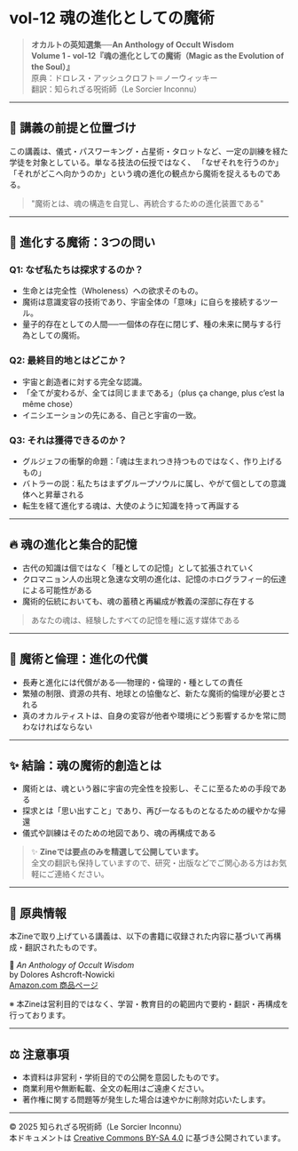 # vol-12 魂の進化としての魔術

> **オカルトの英知選集──An Anthology of Occult Wisdom**  
> **Volume 1 - vol-12『魂の進化としての魔術（Magic as the Evolution of the Soul）』**  
> 原典：ドロレス・アッシュクロフト＝ノーウィッキー  
> 翻訳：知られざる呪術師（Le Sorcier Inconnu）

---

## 🌌 講義の前提と位置づけ

この講義は、儀式・パスワーキング・占星術・タロットなど、一定の訓練を経た学徒を対象としている。単なる技法の伝授ではなく、
「なぜそれを行うのか」「それがどこへ向かうのか」という魂の進化の観点から魔術を捉えるものである。

> "魔術とは、魂の構造を自覚し、再統合するための進化装置である"

---

## 🧭 進化する魔術：3つの問い

### Q1: なぜ私たちは探求するのか？
- 生命とは完全性（Wholeness）への欲求そのもの。
- 魔術は意識変容の技術であり、宇宙全体の「意味」に自らを接続するツール。
- 量子的存在としての人間──一個体の存在に閉じず、種の未来に関与する行為としての魔術。

### Q2: 最終目的地とはどこか？
- 宇宙と創造者に対する完全な認識。
- 「全てが変わるが、全ては同じままである」（plus ça change, plus c’est la même chose）
- イニシエーションの先にある、自己と宇宙の一致。

### Q3: それは獲得できるのか？
- グルジェフの衝撃的命題：「魂は生まれつき持つものではなく、作り上げるもの」
- バトラーの説：私たちはまずグループソウルに属し、やがて個としての意識体へと昇華される
- 転生を経て進化する魂は、大使のように知識を持って再誕する

---

## 🔥 魂の進化と集合的記憶

- 古代の知識は個ではなく「種としての記憶」として拡張されていく
- クロマニョン人の出現と急速な文明の進化は、記憶のホログラフィー的伝達による可能性がある
- 魔術的伝統においても、魂の蓄積と再編成が教義の深部に存在する

> あなたの魂は、経験したすべての記憶を種に返す媒体である

---

## 🔄 魔術と倫理：進化の代償

- 長寿と進化には代償がある──物理的・倫理的・種としての責任
- 繁殖の制限、資源の共有、地球との協働など、新たな魔術的倫理が必要とされる
- 真のオカルティストは、自身の変容が他者や環境にどう影響するかを常に問わなければならない

---

## ✨ 結論：魂の魔術的創造とは

- 魔術とは、魂という器に宇宙の完全性を投影し、そこに至るための手段である
- 探求とは「思い出すこと」であり、再び一なるものとなるための緩やかな帰還
- 儀式や訓練はそのための地図であり、魂の再構成である

> ✨ **Zineでは要点のみを精選して公開しています。**  
> 全文の翻訳も保持していますので、研究・出版などでご関心ある方はお気軽にご連絡ください。

---

## 📘 原典情報

本Zineで取り上げている講義は、以下の書籍に収録された内容に基づいて再構成・翻訳されたものです。

📖 *An Anthology of Occult Wisdom*  
by Dolores Ashcroft-Nowicki  
[Amazon.com 商品ページ](https://www.amazon.com/Anthology-Occult-Wisdom-Dolores-Ashcroft-Nowicki/dp/0967752345)

※ 本Zineは営利目的ではなく、学習・教育目的の範囲内で要約・翻訳・再構成を行っております。

---

## ⚖️ 注意事項

- 本資料は非営利・学術目的での公開を意図したものです。
- 商業利用や無断転載、全文の転用はご遠慮ください。
- 著作権に関する問題等が発生した場合は速やかに削除対応いたします。

---
© 2025 知られざる呪術師（Le Sorcier Inconnu）  
本ドキュメントは [Creative Commons BY-SA 4.0](https://creativecommons.org/licenses/by-sa/4.0/deed.ja) に基づき公開されています。
